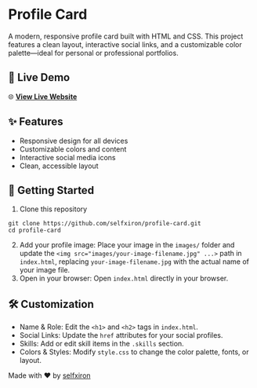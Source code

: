 # Profile Card
A modern, responsive profile card built with HTML and CSS. This project features a clean layout, interactive social links, and a customizable color palette—ideal for personal or professional portfolios.

## 🚀 Live Demo
🌐 **[View Live Website](https://selfxiron.github.io/profile-card)**

## ✨ Features
- Responsive design for all devices
- Customizable colors and content
- Interactive social media icons
- Clean, accessible layout

## 🚀 Getting Started
1. Clone this repository
```
git clone https://github.com/selfxiron/profile-card.git
cd profile-card
```
2. Add your profile image:
Place your image in the `images/` folder and update the `<img src="images/your-image-filename.jpg" ...>` path in `index.html`, replacing `your-image-filename.jpg` with the actual name of your image file.
3. Open in your browser:
Open `index.html` directly in your browser.

## 🛠️ Customization
- Name & Role: Edit the `<h1>` and `<h2>` tags in `index.html`.
- Social Links: Update the `href` attributes for your social profiles.
- Skills: Add or edit skill items in the `.skills` section.
- Colors & Styles: Modify `style.css` to change the color palette, fonts, or layout.

Made with ❤️ by [selfxiron](https://github.com/selfxiron)